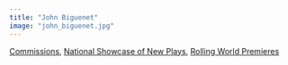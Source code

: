 ```yaml
---
title: "John Biguenet"
image: "john_biguenet.jpg"
---
```


[Commissions](/programs/commissions), [National Showcase of New Plays](/programs/national-showcase-of-new-plays), [Rolling World Premieres](/programs/rolling-world-premieres)

